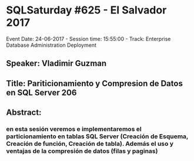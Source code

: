 # SQLSaturday #625 - El Salvador 2017
Event Date: 24-06-2017 - Session time: 15:55:00 - Track: Enterprise Database Administration  Deployment
## Speaker: Vladimir Guzman
## Title: Pariticionamiento y Compresion de Datos en SQL Server 206
## Abstract:
### en esta sesión veremos e implementaremos el particionamiento en tablas SQL Server (Creación de Esquema, Creación de función, Creación de tabla). Además el uso y ventajas de la compresión de datos (filas y paginas)
